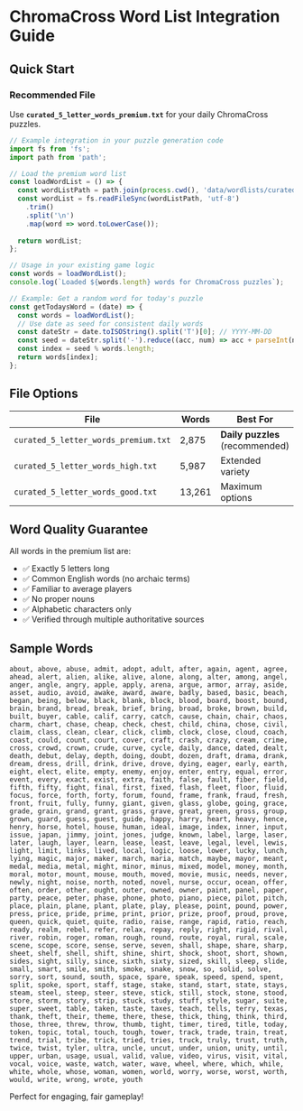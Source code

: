 # ChromaCross Word List Integration Guide

## Quick Start

### Recommended File
Use **`curated_5_letter_words_premium.txt`** for your daily ChromaCross puzzles.

```javascript
// Example integration in your puzzle generation code
import fs from 'fs';
import path from 'path';

// Load the premium word list
const loadWordList = () => {
  const wordListPath = path.join(process.cwd(), 'data/wordlists/curated_5_letter_words_premium.txt');
  const wordList = fs.readFileSync(wordListPath, 'utf-8')
    .trim()
    .split('\n')
    .map(word => word.toLowerCase());
  
  return wordList;
};

// Usage in your existing game logic
const words = loadWordList();
console.log(`Loaded ${words.length} words for ChromaCross puzzles`);

// Example: Get a random word for today's puzzle
const getTodaysWord = (date) => {
  const words = loadWordList();
  // Use date as seed for consistent daily words
  const dateStr = date.toISOString().split('T')[0]; // YYYY-MM-DD
  const seed = dateStr.split('-').reduce((acc, num) => acc + parseInt(num), 0);
  const index = seed % words.length;
  return words[index];
};
```

## File Options

| File | Words | Best For |
|------|-------|----------|
| `curated_5_letter_words_premium.txt` | 2,875 | **Daily puzzles** (recommended) |
| `curated_5_letter_words_high.txt` | 5,987 | Extended variety |
| `curated_5_letter_words_good.txt` | 13,261 | Maximum options |

## Word Quality Guarantee

All words in the premium list are:
- ✅ Exactly 5 letters long
- ✅ Common English words (no archaic terms)
- ✅ Familiar to average players
- ✅ No proper nouns
- ✅ Alphabetic characters only
- ✅ Verified through multiple authoritative sources

## Sample Words
`about, above, abuse, admit, adopt, adult, after, again, agent, agree, ahead, alert, alien, alike, alive, alone, along, alter, among, angel, anger, angle, angry, apple, apply, arena, argue, armor, array, aside, asset, audio, avoid, awake, award, aware, badly, based, basic, beach, began, being, below, black, blank, block, blood, board, boost, bound, brain, brand, bread, break, brief, bring, broad, broke, brown, build, built, buyer, cable, calif, carry, catch, cause, chain, chair, chaos, charm, chart, chase, cheap, check, chest, child, china, chose, civil, claim, class, clean, clear, click, climb, clock, close, cloud, coach, coast, could, count, court, cover, craft, crash, crazy, cream, crime, cross, crowd, crown, crude, curve, cycle, daily, dance, dated, dealt, death, debut, delay, depth, doing, doubt, dozen, draft, drama, drank, dream, dress, drill, drink, drive, drove, dying, eager, early, earth, eight, elect, elite, empty, enemy, enjoy, enter, entry, equal, error, event, every, exact, exist, extra, faith, false, fault, fiber, field, fifth, fifty, fight, final, first, fixed, flash, fleet, floor, fluid, focus, force, forth, forty, forum, found, frame, frank, fraud, fresh, front, fruit, fully, funny, giant, given, glass, globe, going, grace, grade, grain, grand, grant, grass, grave, great, green, gross, group, grown, guard, guess, guest, guide, happy, harry, heart, heavy, hence, henry, horse, hotel, house, human, ideal, image, index, inner, input, issue, japan, jimmy, joint, jones, judge, known, label, large, laser, later, laugh, layer, learn, lease, least, leave, legal, level, lewis, light, limit, links, lived, local, logic, loose, lower, lucky, lunch, lying, magic, major, maker, march, maria, match, maybe, mayor, meant, medal, media, metal, might, minor, minus, mixed, model, money, month, moral, motor, mount, mouse, mouth, moved, movie, music, needs, never, newly, night, noise, north, noted, novel, nurse, occur, ocean, offer, often, order, other, ought, outer, owned, owner, paint, panel, paper, party, peace, peter, phase, phone, photo, piano, piece, pilot, pitch, place, plain, plane, plant, plate, play, please, point, pound, power, press, price, pride, prime, print, prior, prize, proof, proud, prove, queen, quick, quiet, quite, radio, raise, range, rapid, ratio, reach, ready, realm, rebel, refer, relax, repay, reply, right, rigid, rival, river, robin, roger, roman, rough, round, route, royal, rural, scale, scene, scope, score, sense, serve, seven, shall, shape, share, sharp, sheet, shelf, shell, shift, shine, shirt, shock, shoot, short, shown, sides, sight, silly, since, sixth, sixty, sized, skill, sleep, slide, small, smart, smile, smith, smoke, snake, snow, so, solid, solve, sorry, sort, sound, south, space, spare, speak, speed, spend, spent, split, spoke, sport, staff, stage, stake, stand, start, state, stays, steam, steel, steep, steer, steve, stick, still, stock, stone, stood, store, storm, story, strip, stuck, study, stuff, style, sugar, suite, super, sweet, table, taken, taste, taxes, teach, tells, terry, texas, thank, theft, their, theme, there, these, thick, thing, think, third, those, three, threw, throw, thumb, tight, timer, tired, title, today, token, topic, total, touch, tough, tower, track, trade, train, treat, trend, trial, tribe, trick, tried, tries, truck, truly, trust, truth, twice, twist, tyler, ultra, uncle, uncut, under, union, unity, until, upper, urban, usage, usual, valid, value, video, virus, visit, vital, vocal, voice, waste, watch, water, wave, wheel, where, which, while, white, whole, whose, woman, women, world, worry, worse, worst, worth, would, write, wrong, wrote, youth`

Perfect for engaging, fair gameplay!